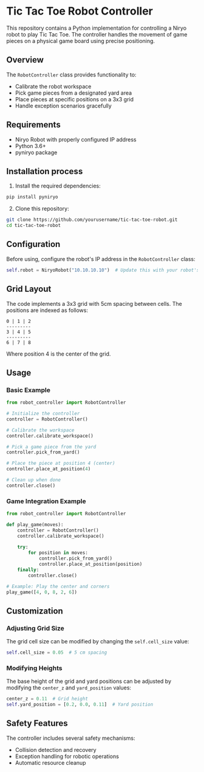 # Tic Tac Toe Robot Controller

This repository contains a Python implementation for controlling a Niryo robot to play Tic Tac Toe. The controller handles the movement of game pieces on a physical game board using precise positioning.

## Overview

The `RobotController` class provides functionality to:
- Calibrate the robot workspace
- Pick game pieces from a designated yard area
- Place pieces at specific positions on a 3x3 grid
- Handle exception scenarios gracefully

## Requirements

- Niryo Robot with properly configured IP address
- Python 3.6+
- pyniryo package

## Installation process 

1. Install the required dependencies:
```bash
pip install pyniryo
```

2. Clone this repository:
```bash
git clone https://github.com/yourusername/tic-tac-toe-robot.git
cd tic-tac-toe-robot
```

## Configuration

Before using, configure the robot's IP address in the `RobotController` class:

```python
self.robot = NiryoRobot("10.10.10.10")  # Update this with your robot's IP
```

## Grid Layout

The code implements a 3x3 grid with 5cm spacing between cells. The positions are indexed as follows:

```
0 | 1 | 2
---------
3 | 4 | 5
---------
6 | 7 | 8
```

Where position 4 is the center of the grid.

## Usage

### Basic Example

```python
from robot_controller import RobotController

# Initialize the controller
controller = RobotController()

# Calibrate the workspace
controller.calibrate_workspace()

# Pick a game piece from the yard
controller.pick_from_yard()

# Place the piece at position 4 (center)
controller.place_at_position(4)

# Clean up when done
controller.close()
```

### Game Integration Example

```python
from robot_controller import RobotController

def play_game(moves):
    controller = RobotController()
    controller.calibrate_workspace()
    
    try:
        for position in moves:
            controller.pick_from_yard()
            controller.place_at_position(position)
    finally:
        controller.close()

# Example: Play the center and corners
play_game([4, 0, 8, 2, 6])
```

## Customization

### Adjusting Grid Size

The grid cell size can be modified by changing the `self.cell_size` value:

```python
self.cell_size = 0.05  # 5 cm spacing
```

### Modifying Heights

The base height of the grid and yard positions can be adjusted by modifying the `center_z` and `yard_position` values:

```python
center_z = 0.11  # Grid height
self.yard_position = [0.2, 0.0, 0.11]  # Yard position
```

## Safety Features

The controller includes several safety mechanisms:
- Collision detection and recovery
- Exception handling for robotic operations
- Automatic resource cleanup
